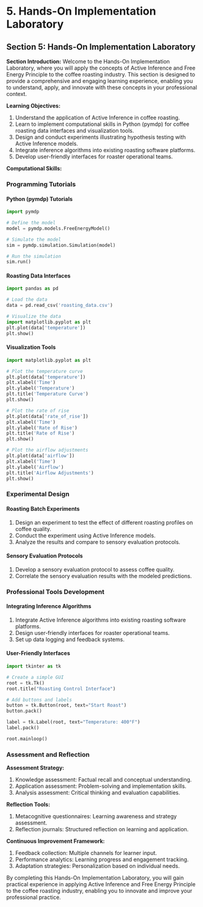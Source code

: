 # 5. Hands-On Implementation Laboratory

## Section 5: Hands-On Implementation Laboratory

**Section Introduction:**
Welcome to the Hands-On Implementation Laboratory, where you will apply the concepts of Active Inference and Free Energy Principle to the coffee roasting industry. This section is designed to provide a comprehensive and engaging learning experience, enabling you to understand, apply, and innovate with these concepts in your professional context.

**Learning Objectives:**

1. Understand the application of Active Inference in coffee roasting.
2. Learn to implement computational skills in Python (pymdp) for coffee roasting data interfaces and visualization tools.
3. Design and conduct experiments illustrating hypothesis testing with Active Inference models.
4. Integrate inference algorithms into existing roasting software platforms.
5. Develop user-friendly interfaces for roaster operational teams.

**Computational Skills:**

### Programming Tutorials

#### Python (pymdp) Tutorials

```python
import pymdp

# Define the model
model = pymdp.models.FreeEnergyModel()

# Simulate the model
sim = pymdp.simulation.Simulation(model)

# Run the simulation
sim.run()
```

#### Roasting Data Interfaces

```python
import pandas as pd

# Load the data
data = pd.read_csv('roasting_data.csv')

# Visualize the data
import matplotlib.pyplot as plt
plt.plot(data['temperature'])
plt.show()
```

#### Visualization Tools

```python
import matplotlib.pyplot as plt

# Plot the temperature curve
plt.plot(data['temperature'])
plt.xlabel('Time')
plt.ylabel('Temperature')
plt.title('Temperature Curve')
plt.show()

# Plot the rate of rise
plt.plot(data['rate_of_rise'])
plt.xlabel('Time')
plt.ylabel('Rate of Rise')
plt.title('Rate of Rise')
plt.show()

# Plot the airflow adjustments
plt.plot(data['airflow'])
plt.xlabel('Time')
plt.ylabel('Airflow')
plt.title('Airflow Adjustments')
plt.show()
```

### Experimental Design

#### Roasting Batch Experiments

1. Design an experiment to test the effect of different roasting profiles on coffee quality.
2. Conduct the experiment using Active Inference models.
3. Analyze the results and compare to sensory evaluation protocols.

#### Sensory Evaluation Protocols

1. Develop a sensory evaluation protocol to assess coffee quality.
2. Correlate the sensory evaluation results with the modeled predictions.

### Professional Tools Development

#### Integrating Inference Algorithms

1. Integrate Active Inference algorithms into existing roasting software platforms.
2. Design user-friendly interfaces for roaster operational teams.
3. Set up data logging and feedback systems.

#### User-Friendly Interfaces

```python
import tkinter as tk

# Create a simple GUI
root = tk.Tk()
root.title("Roasting Control Interface")

# Add buttons and labels
button = tk.Button(root, text="Start Roast")
button.pack()

label = tk.Label(root, text="Temperature: 400°F")
label.pack()

root.mainloop()
```

### Assessment and Reflection

**Assessment Strategy:**

1. Knowledge assessment: Factual recall and conceptual understanding.
2. Application assessment: Problem-solving and implementation skills.
3. Analysis assessment: Critical thinking and evaluation capabilities.

**Reflection Tools:**

1. Metacognitive questionnaires: Learning awareness and strategy assessment.
2. Reflection journals: Structured reflection on learning and application.

**Continuous Improvement Framework:**

1. Feedback collection: Multiple channels for learner input.
2. Performance analytics: Learning progress and engagement tracking.
3. Adaptation strategies: Personalization based on individual needs.

By completing this Hands-On Implementation Laboratory, you will gain practical experience in applying Active Inference and Free Energy Principle to the coffee roasting industry, enabling you to innovate and improve your professional practice.